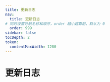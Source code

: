 ```yaml
---
title: 更新日志
nav:
  title: 更新日志
# 同时设置导航名称和顺序，order 越小越靠前，默认为 0
  order: 999
sidebar: false
tocDepth: 2
token:
  contentMaxWidth: 1280
---
```

# 更新日志

